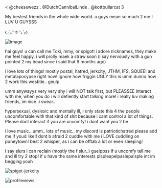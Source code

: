  < @cheesewezz . @DutchCannibalLinde . @kottbullarcat 3

My bestest friends in the whole wide world. u guys mean so much 2 me I LUV U GUYSSS
     
                       
૮₍´｡ᵔ ꈊ ᵔ｡`₎ა

    
   ![image](https://github.com/user-attachments/assets/622aaedb-196e-42f0-bcf2-389eb2cdfeb5)


hai guys! u can call me Toki, mmy, or spigot! i adore nicknames, they make me feel happy. i will prolly maek a straw soon (i say nervously with a gun pointed 2 my head since i said that 9 months ago)




i love lots of things! mostly postal, hatred, jerkcity, JTHM, IFS, SQUEE! and metalapocypse right now! ignore how friggin UGLY this is umm dunno how 2 work this wesbtie.. geulp

umm anywayys very very shy i will NOT talk first, but PLEASSEE interact with me, when you do i will defiently start talking more! i really luv making friends, im nice..i swear..

hypersexual, dyslexic and mentally ill, i only state this 4 the people uncomfortable with that kind of shit because i cant control a lot of things. Please dont interact if you are uncomfy! i dont want you 2 be

i love music...umm.. lots of music.. my discord is patriotichatred please add me if youd like!! dont b afraid 2 cuddle with me i LOVE cuddling on poneytown! best 2 whisper, as i can be offtab a lot or even sleeping!

i say slurs i can reclain (mostly the f slur..) guelppss if u uncomfy tell me and ill try 2 stop! if u have the same interests plspleapelpaslepalsple int im begging youh


![spigot-jerkcity](https://github.com/user-attachments/assets/15632594-bd3b-4d1e-b8d4-7ab62f8ebcb3)

![profileviews](https://komarev.com/ghpvc/?username=Welcome2Paradise&color=green)
